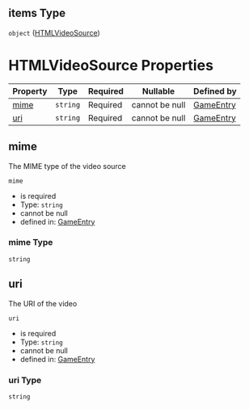 ## items Type

`object` ([HTMLVideoSource](game-properties-screenshots-items-oneof-screenshothtmlembeddedvideo-properties-src-htmlvideosource.md))

# HTMLVideoSource Properties

| Property      | Type     | Required | Nullable       | Defined by                                                                                                                                                                                                                |
| :------------ | -------- | -------- | -------------- | :------------------------------------------------------------------------------------------------------------------------------------------------------------------------------------------------------------------------ |
| [mime](#mime) | `string` | Required | cannot be null | [GameEntry](game-properties-screenshots-items-oneof-screenshothtmlembeddedvideo-properties-src-htmlvideosource-properties-mime.md "undefined#/properties/screenshots/items/oneOf/3/properties/src/items/properties/mime") |
| [uri](#uri)   | `string` | Required | cannot be null | [GameEntry](game-properties-screenshots-items-oneof-screenshothtmlembeddedvideo-properties-src-htmlvideosource-properties-uri.md "undefined#/properties/screenshots/items/oneOf/3/properties/src/items/properties/uri")   |

## mime

The MIME type of the video source


`mime`

-   is required
-   Type: `string`
-   cannot be null
-   defined in: [GameEntry](game-properties-screenshots-items-oneof-screenshothtmlembeddedvideo-properties-src-htmlvideosource-properties-mime.md "undefined#/properties/screenshots/items/oneOf/3/properties/src/items/properties/mime")

### mime Type

`string`

## uri

The URI of the video


`uri`

-   is required
-   Type: `string`
-   cannot be null
-   defined in: [GameEntry](game-properties-screenshots-items-oneof-screenshothtmlembeddedvideo-properties-src-htmlvideosource-properties-uri.md "undefined#/properties/screenshots/items/oneOf/3/properties/src/items/properties/uri")

### uri Type

`string`
